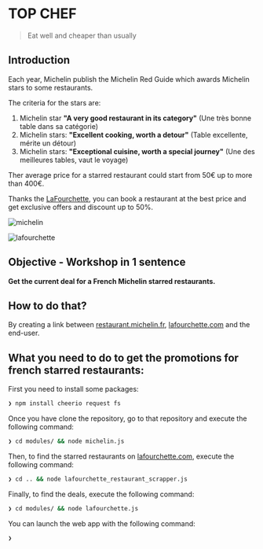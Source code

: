 # TOP CHEF

> Eat well and cheaper than usually

<!-- START doctoc generated TOC please keep comment here to allow auto update -->
<!-- DON'T EDIT THIS SECTION, INSTEAD RE-RUN doctoc TO UPDATE -->

## Introduction

Each year, Michelin publish the Michelin Red Guide which awards Michelin stars to some restaurants.

The criteria for the stars are:

1. Michelin star **"A very good restaurant in its category"** (Une très bonne table dans sa catégorie)
2. Michelin stars: **"Excellent cooking, worth a detour"** (Table excellente, mérite un détour)
3. Michelin stars: **"Exceptional cuisine, worth a special journey"** (Une des meilleures tables, vaut le voyage)

Ther average price for a starred restaurant could start from 50€ up to more than 400€.

Thanks the [LaFourchette](https://www.lafourchette.com), you can book a restaurant at the best price and get exclusive offers and discount up to 50%.

![michelin](./img/michelin.png)

![lafourchette](./img/lafourchette.png)

## Objective - Workshop in 1 sentence

**Get the current deal for a French Michelin starred restaurants.**

## How to do that?

By creating a link between [restaurant.michelin.fr](https://restaurant.michelin.fr/), [lafourchette.com](https://www.lafourchette.com) and the end-user.

## What you need to do to get the promotions for french starred restaurants:

First you need to install some packages:

```sh
❯ npm install cheerio request fs
```

Once you have clone the repository, go to that repository and execute the following command:

```sh
❯ cd modules/ && node michelin.js
```

Then, to find the starred restaurants on [lafourchette.com](https://www.lafourchette.com), execute the following command:

```sh
❯ cd .. && node lafourchette_restaurant_scrapper.js
```

Finally, to find the deals, execute the following command:

```sh
❯ cd modules/ && node lafourchette.js
```

You can launch the web app with the following command:
```sh
❯ 
```

